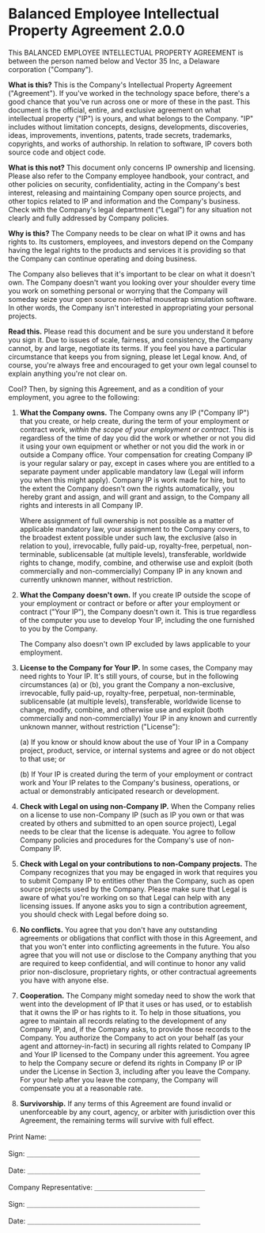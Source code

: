# Balanced Employee Intellectual Property Agreement 2.0.0

This BALANCED EMPLOYEE INTELLECTUAL PROPERTY AGREEMENT is between the person named below and Vector 35 Inc, a Delaware corporation ("Company").

**What is this?** This is the Company's Intellectual Property Agreement ("Agreement"). If you've worked in the technology space before, there's a good chance that you've run across one or more of these in the past. This document is the official, entire, and exclusive agreement on what intellectual property ("IP") is yours, and what belongs to the Company. "IP" includes without limitation concepts, designs, developments, discoveries, ideas, improvements, inventions, patents, trade secrets, trademarks, copyrights, and works of authorship. In relation to software, IP covers both source code and object code.

**What is this not?** This document only concerns IP ownership and licensing. Please also refer to the Company employee handbook, your contract, and other policies on security, confidentiality, acting in the Company's best interest, releasing and maintaining Company open source projects, and other topics related to IP and information and the Company's business. Check with the Company's legal department ("Legal") for any situation not clearly and fully addressed by Company policies.

**Why is this?** The Company needs to be clear on what IP it owns and has rights to. Its customers, employees, and investors depend on the Company having the legal rights to the products and services it is providing so that the Company can continue operating and doing business.

The Company also believes that it's important to be clear on what it doesn't own. The Company doesn't want you looking over your shoulder every time you work on something personal or worrying that the Company will someday seize your open source non-lethal mousetrap simulation software. In other words, the Company isn't interested in appropriating your personal projects.

**Read this.** Please read this document and be sure you understand it before you sign it. Due to issues of scale, fairness, and consistency, the Company cannot, by and large, negotiate its terms. If you feel you have a particular circumstance that keeps you from signing, please let Legal know. And, of course, you're always free and encouraged to get your own legal counsel to explain anything you're not clear on.

Cool? Then, by signing this Agreement, and as a condition of your employment, you agree to the following:

1. **What the Company owns.** The Company owns any IP ("Company IP") that you create, or help create, during the term of your employment or contract work, _within the scope of your employment or contract_. This is regardless of the time of day you did the work or whether or not you did it using your own equipment or whether or not you did the work in or outside a Company office. Your compensation for creating Company IP is your regular salary or pay, except in cases where you are entitled to a separate payment under applicable mandatory law (Legal will inform you when this might apply). Company IP is work made for hire, but to the extent the Company doesn't own the rights automatically, you hereby grant and assign, and will grant and assign, to the Company all rights and interests in all Company IP.

   Where assignment of full ownership is not possible as a matter of applicable mandatory law, your assignment to the Company covers, to the broadest extent possible under such law, the exclusive (also in relation to you), irrevocable, fully paid-up, royalty-free, perpetual, non-terminable, sublicensable (at multiple levels), transferable, worldwide rights to change, modify, combine, and otherwise use and exploit (both commercially and non-commercially) Company IP in any known and currently unknown manner, without restriction.

2. **What the Company doesn't own.** If you create IP outside the scope of your employment or contract or before or after your employment or contract ("Your IP"), the Company doesn't own it. This is true regardless of the computer you use to develop Your IP, including the one furnished to you by the Company.

   The Company also doesn't own IP excluded by laws applicable to your employment.

3. **License to the Company for Your IP.** In some cases, the Company may need rights to Your IP. It's still yours, of course, but in the following circumstances (a) or (b), you grant the Company a non-exclusive, irrevocable, fully paid-up, royalty-free, perpetual, non-terminable, sublicensable (at multiple levels), transferable, worldwide license to change, modify, combine, and otherwise use and exploit (both commercially and non-commercially) Your IP in any known and currently unknown manner, without restriction ("License"):

   (a) If you know or should know about the use of Your IP in a Company project, product, service, or internal systems and agree or do not object to that use; or

   (b) If Your IP is created during the term of your employment or contract work and Your IP relates to the Company's business, operations, or actual or demonstrably anticipated research or development.

4. **Check with Legal on using non-Company IP.** When the Company relies on a license to use non-Company IP (such as IP you own or that was created by others and submitted to an open source project), Legal needs to be clear that the license is adequate. You agree to follow Company policies and procedures for the Company's use of non-Company IP.

5. **Check with Legal on your contributions to non-Company projects.** The Company recognizes that you may be engaged in work that requires you to submit Company IP to entities other than the Company, such as open source projects used by the Company. Please make sure that Legal is aware of what you're working on so that Legal can help with any licensing issues. If anyone asks you to sign a contribution agreement, you should check with Legal before doing so.

6. **No conflicts.** You agree that you don't have any outstanding agreements or obligations that conflict with those in this Agreement, and that you won't enter into conflicting agreements in the future. You also agree that you will not use or disclose to the Company anything that you are required to keep confidential, and will continue to honor any valid prior non-disclosure, proprietary rights, or other contractual agreements you have with anyone else.

7. **Cooperation.** The Company might someday need to show the work that went into the development of IP that it uses or has used, or to establish that it owns the IP or has rights to it. To help in those situations, you agree to maintain all records relating to the development of any Company IP, and, if the Company asks, to provide those records to the Company. You authorize the Company to act on your behalf (as your agent and attorney-in-fact) in securing all rights related to Company IP and Your IP licensed to the Company under this agreement. You agree to help the Company secure or defend its rights in Company IP or IP under the License in Section 3, including after you leave the Company. For your help after you leave the company, the Company will compensate you at a reasonable rate.

8. **Survivorship.** If any terms of this Agreement are found invalid or unenforceable by any court, agency, or arbiter with jurisdiction over this Agreement, the remaining terms will survive with full effect.


Print Name: ＿＿＿＿＿＿＿＿＿＿＿＿＿＿＿＿＿＿＿＿＿＿

Sign: ＿＿＿＿＿＿＿＿＿＿＿＿＿＿＿＿＿＿＿＿＿＿＿＿＿

Date: ＿＿＿＿＿＿＿＿＿＿＿＿＿＿＿＿＿＿＿＿＿＿＿＿＿


Company Representative: ＿＿＿＿＿＿＿＿＿＿＿＿＿＿＿＿ 

Sign: ＿＿＿＿＿＿＿＿＿＿＿＿＿＿＿＿＿＿＿＿＿＿＿＿＿

Date: ＿＿＿＿＿＿＿＿＿＿＿＿＿＿＿＿＿＿＿＿＿＿＿＿＿



